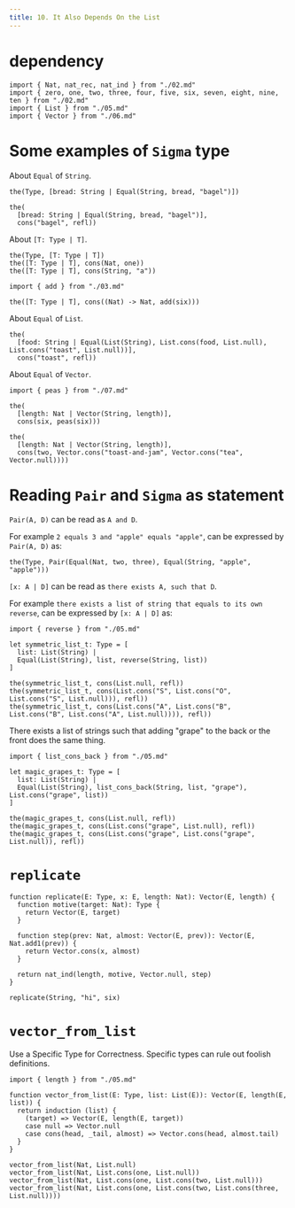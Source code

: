 ```yaml
---
title: 10. It Also Depends On the List
---
```


# dependency

``` cicada
import { Nat, nat_rec, nat_ind } from "./02.md"
import { zero, one, two, three, four, five, six, seven, eight, nine, ten } from "./02.md"
import { List } from "./05.md"
import { Vector } from "./06.md"
```

# Some examples of `Sigma` type

About `Equal` of `String`.

``` cicada
the(Type, [bread: String | Equal(String, bread, "bagel")])

the(
  [bread: String | Equal(String, bread, "bagel")],
  cons("bagel", refl))
```

About `[T: Type | T]`.

``` cicada
the(Type, [T: Type | T])
the([T: Type | T], cons(Nat, one))
the([T: Type | T], cons(String, "a"))

import { add } from "./03.md"

the([T: Type | T], cons((Nat) -> Nat, add(six)))
```

About `Equal` of `List`.

``` cicada
the(
  [food: String | Equal(List(String), List.cons(food, List.null), List.cons("toast", List.null))],
  cons("toast", refl))
```

About `Equal` of `Vector`.

``` cicada
import { peas } from "./07.md"

the(
  [length: Nat | Vector(String, length)],
  cons(six, peas(six)))

the(
  [length: Nat | Vector(String, length)],
  cons(two, Vector.cons("toast-and-jam", Vector.cons("tea", Vector.null))))
```

# Reading `Pair` and `Sigma` as statement

`Pair(A, D)` can be read as `A and D`.

For example `2 equals 3 and "apple" equals "apple"`,
can be expressed by `Pair(A, D)` as:

``` cicada
the(Type, Pair(Equal(Nat, two, three), Equal(String, "apple", "apple")))
```

`[x: A | D]` can be read as `there exists A, such that D`.

For example `there exists a list of string that equals to its own reverse`,
can be expressed by `[x: A | D]` as:

``` cicada
import { reverse } from "./05.md"

let symmetric_list_t: Type = [
  list: List(String) |
  Equal(List(String), list, reverse(String, list))
]

the(symmetric_list_t, cons(List.null, refl))
the(symmetric_list_t, cons(List.cons("S", List.cons("O", List.cons("S", List.null))), refl))
the(symmetric_list_t, cons(List.cons("A", List.cons("B", List.cons("B", List.cons("A", List.null)))), refl))
```

There exists a list of strings such that adding "grape" to the back or the front does the same thing.

``` cicada
import { list_cons_back } from "./05.md"

let magic_grapes_t: Type = [
  list: List(String) |
  Equal(List(String), list_cons_back(String, list, "grape"), List.cons("grape", list))
]

the(magic_grapes_t, cons(List.null, refl))
the(magic_grapes_t, cons(List.cons("grape", List.null), refl))
the(magic_grapes_t, cons(List.cons("grape", List.cons("grape", List.null)), refl))
```

# `replicate`

``` cicada
function replicate(E: Type, x: E, length: Nat): Vector(E, length) {
  function motive(target: Nat): Type {
    return Vector(E, target)
  }

  function step(prev: Nat, almost: Vector(E, prev)): Vector(E, Nat.add1(prev)) {
    return Vector.cons(x, almost)
  }

  return nat_ind(length, motive, Vector.null, step)
}

replicate(String, "hi", six)
```

# `vector_from_list`

Use a Specific Type for Correctness.
Specific types can rule out foolish definitions.

``` cicada
import { length } from "./05.md"

function vector_from_list(E: Type, list: List(E)): Vector(E, length(E, list)) {
  return induction (list) {
    (target) => Vector(E, length(E, target))
    case null => Vector.null
    case cons(head, _tail, almost) => Vector.cons(head, almost.tail)
  }
}

vector_from_list(Nat, List.null)
vector_from_list(Nat, List.cons(one, List.null))
vector_from_list(Nat, List.cons(one, List.cons(two, List.null)))
vector_from_list(Nat, List.cons(one, List.cons(two, List.cons(three, List.null))))
```
